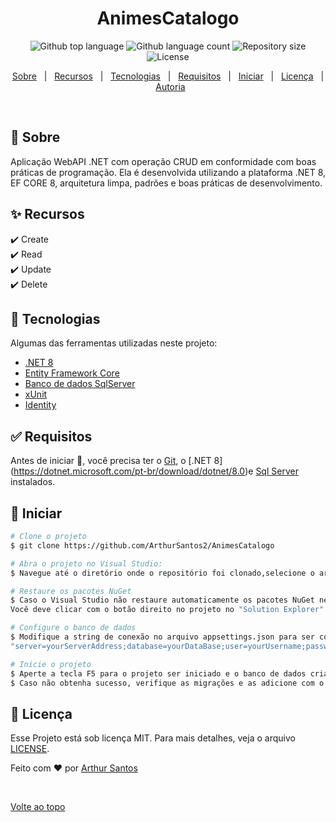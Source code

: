 <h1 align="center">AnimesCatalogo</h1>

<p align="center">
  <img alt="Github top language" src="https://img.shields.io/github/languages/top/ArthurSantos2/AnimesCatalogo?color=56BEB8">

  <img alt="Github language count" src="https://img.shields.io/github/languages/count/ArthurSantos2/AnimesCatalogo?color=56BEB8">

  <img alt="Repository size" src="https://img.shields.io/github/repo-size/ArthurSantos2/AnimesCatalogo?color=56BEB8">

  <img alt="License" src="https://img.shields.io/github/license/ArthurSantos2/AnimesCatalogo?color=56BEB8">

  <!-- <img alt="Github issues" src="https://img.shields.io/github/issues/{{YOUR_GITHUB_USERNAME}}/usuarioapi?color=56BEB8" /> -->

  <!-- <img alt="Github forks" src="https://img.shields.io/github/forks/{{YOUR_GITHUB_USERNAME}}/usuarioapi?color=56BEB8" /> -->

  <!-- <img alt="Github stars" src="https://img.shields.io/github/stars/{{YOUR_GITHUB_USERNAME}}/usuarioapi?color=56BEB8" /> -->
</p>

<!-- Status -->

<!-- <h4 align="center"> 
	🚧  AnimesCatalogo 🚀 
</h4> 

<hr> -->

<p align="center">
  <a href="#dart-about">Sobre</a> &#xa0; | &#xa0; 
  <a href="#sparkles-features">Recursos</a> &#xa0; | &#xa0;
  <a href="#rocket-technologies">Tecnologias</a> &#xa0; | &#xa0;
  <a href="#white_check_mark-requirements">Requisitos</a> &#xa0; | &#xa0;
  <a href="#checkered_flag-starting">Iniciar</a> &#xa0; | &#xa0;
  <a href="#memo-license">Licença</a> &#xa0; | &#xa0;
  <a href="https://github.com/ArthurSantos2" target="_blank">Autoria</a>
</p>

<br>

## 🎯 Sobre ##

Aplicação WebAPI .NET com operação CRUD em conformidade com boas práticas de programação. Ela é desenvolvida utilizando a plataforma .NET 8, EF CORE 8, arquitetura limpa, padrões e boas práticas de desenvolvimento.

## ✨ Recursos ##

✔️ Create\
✔️ Read \
✔️ Update\
✔️ Delete

## 🚀 Tecnologias ##

Algumas das ferramentas utilizadas neste projeto:

- [.NET 8](https://dotnet.microsoft.com/pt-br/download/dotnet/8.0)
- [Entity Framework Core](https://learn.microsoft.com/pt-br/ef/core/what-is-new/ef-core-8.0/whatsnew)
- [Banco de dados SqlServer](https://www.microsoft.com/pt-br/sql-server/sql-server-downloads)
- [xUnit](https://xunit.net/)
- [Identity](https://learn.microsoft.com/pt-br/aspnet/core/security/authentication/identity?view=aspnetcore-8.0&tabs=visual-studio)

## ✅ Requisitos ##

Antes de iniciar 🏁, você precisa ter o [Git](https://git-scm.com), o [.NET 8] (https://dotnet.microsoft.com/pt-br/download/dotnet/8.0)e [Sql Server](https://www.microsoft.com/pt-br/sql-server/sql-server-downloads) instalados.

## 🏁 Iniciar ##

```bash
# Clone o projeto
$ git clone https://github.com/ArthurSantos2/AnimesCatalogo

# Abra o projeto no Visual Studio:
$ Navegue até o diretório onde o repositório foi clonado,selecione o arquivo do projeto e o abra.

# Restaure os pacotes NuGet
$ Caso o Visual Studio não restaure automaticamente os pacotes NuGet necessários. 
Você deve clicar com o botão direito no projeto no "Solution Explorer" (Explorador de Soluções) e selecionar "Restore NuGet Packages" (Restaurar Pacotes NuGet).

# Configure o banco de dados
$ Modifique a string de conexão no arquivo appsettings.json para ser compatível com sua instância do servidor de banco de dados.
"server=yourServerAddress;database=yourDataBase;user=yourUsername;password=yourPassword;"

# Inicie o projeto
$ Aperte a tecla F5 para o projeto ser iniciado e o banco de dados criado.
$ Caso não obtenha sucesso, verifique as migrações e as adicione com o comando: "Update-Database" no console de gerenciador de pacotes 

```

## 📝 Licença ##

Esse Projeto está sob licença MIT. Para mais detalhes, veja o arquivo [LICENSE](LICENSE.md).


Feito com ❤️ por <a href="https://github.com/ArthurSantos2" target="_blank">Arthur Santos</a>

&#xa0;

<a href="#top">Volte ao topo</a>
